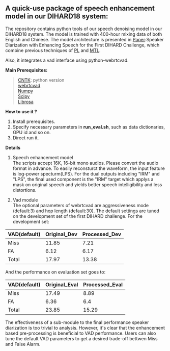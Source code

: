 A quick-use package of speech enhancement model in our DIHARD18 system:
----
The repository contains python tools of our speech denoising model in our DIHARD18 system. The model is trained with 400-hour mixing
data of both English and Chinese. The model architecture is presented in [Paper](http://home.ustc.edu.cn/~sunlei17/pdf/lei_IS2018.pdf):Speaker Diarization with Enhancing Speech for the First DIHARD Challenge,
which combine previous techniques of [PL](https://ieeexplore.ieee.org/stamp/stamp.jsp?tp=&arnumber=8461861) and [MTL](http://home.ustc.edu.cn/~sunlei17/pdf/MULTIPLE-TARGET.pdf).<br> 

Also, it integrates a vad interface using python-webrtcvad.

**Main Prerequisites:**<br>
>[CNTK](https://docs.microsoft.com/en-us/cognitive-toolkit/setup-linux-python?tabs=cntkpy26): python version<br> 
[webrtcvad](https://github.com/wiseman/py-webrtcvad)<br> 
[Numpy](https://github.com/numpy/numpy)<br> 
[Scipy](https://github.com/scipy/scipy)<br> 
[Librosa](https://github.com/librosa/librosa)<br> 
 
**How to use it ?**<br> 
1. Install prerequisites.
2. Specify necessary parameters in **run_eval.sh**, such as data dictionaries, GPU id and so on.
3. Direct run it.

**Details**<br> 
1. Speech enhancement model<br> 
The scripts accept 16K, 16-bit mono audios. Please convert the audio format in advance. To easily reconsturct the waveform, the input feature is log-power specturm(LPS). For the dual outputs including "IRM" and "LPS", the final used component is the "IRM" target which applys a mask on original speech and yields better speech intelligibility and less distortions.

2. Vad module<br> 
The optional parameters of webrtcvad are aggressiveness mode (default:3) and hop length (default:30). The default settings are tuned on the development set of the first DIHARD challenge. 
For the development set:

| VAD(default) | Original_Dev| Processed_Dev |
| ------ | ------ | ------ |
| Miss | 11.85 | 7.21 |
| FA | 6.12 | 6.17 |
| Total | 17.97| 13.38|

And the performance on evaluation set goes to:<br> 

| VAD(default) | Original_Eval | Processed_Eval |
| ------ | ------ | ------ |
| Miss | 17.49 | 8.89 |
| FA | 6.36 | 6.4|
| Total | 23.85| 15.29|


   The effectiveness of a sub-module to the final performance speaker diarization is too trivial to analysis. However, it's clear that the enhancement based pre-processing is beneficial to VAD performance. Users can also tune the default VAD parameters to get a desired trade-off bettwen Miss and False Alarm.

